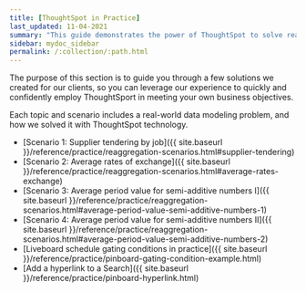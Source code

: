 ```yaml
---
title: [ThoughtSpot in Practice]
last_updated: 11-04-2021
summary: "This guide demonstrates the power of ThoughtSpot to solve real solutions we developed for our clients."
sidebar: mydoc_sidebar
permalink: /:collection/:path.html
---
```


The purpose of this section is to guide you through a few solutions we created for our clients, so you can leverage our experience to quickly and confidently employ ThoughtSport in meeting your own business objectives.

Each topic and scenario includes a real-world data modeling problem, and how we solved it with ThoughtSpot technology.

* [Scenario 1: Supplier tendering by job]({{ site.baseurl }}/reference/practice/reaggregation-scenarios.html#supplier-tendering)
* [Scenario 2: Average rates of exchange]({{ site.baseurl }}/reference/practice/reaggregation-scenarios.html#average-rates-exchange)
* [Scenario 3: Average period value for semi-additive numbers I]({{ site.baseurl }}/reference/practice/reaggregation-scenarios.html#average-period-value-semi-additive-numbers-1)
* [Scenario 4: Average period value for semi-additive numbers II]({{ site.baseurl }}/reference/practice/reaggregation-scenarios.html#average-period-value-semi-additive-numbers-2)
* [Liveboard schedule gating conditions in practice]({{ site.baseurl }}/reference/practice/pinboard-gating-condition-example.html)
* [Add a hyperlink to a Search]({{ site.baseurl }}/reference/practice/pinboard-hyperlink.html)
